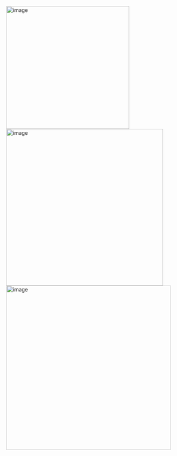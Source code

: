 <img width="331" alt="image" src="https://github.com/user-attachments/assets/549a5f08-551a-4b19-83b9-2b7101b362f5" />
<img width="422" alt="image" src="https://github.com/user-attachments/assets/343e1cec-0315-49bb-8b15-de7fd9491f01" />
<img width="443" alt="image" src="https://github.com/user-attachments/assets/00f752ab-a2ac-45bf-bd3e-4748cece74e1" />


